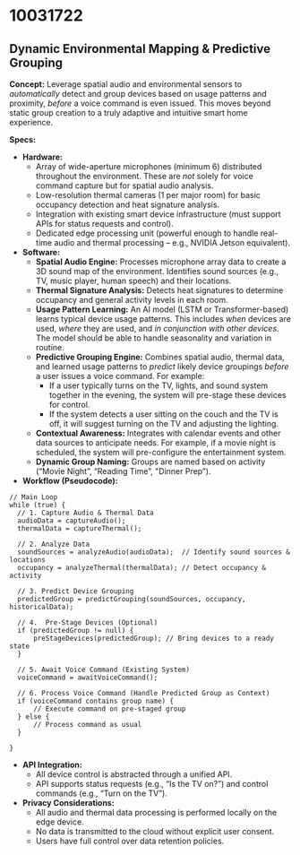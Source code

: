 # 10031722

## Dynamic Environmental Mapping & Predictive Grouping

**Concept:** Leverage spatial audio and environmental sensors to *automatically* detect and group devices based on usage patterns and proximity, *before* a voice command is even issued. This moves beyond static group creation to a truly adaptive and intuitive smart home experience.

**Specs:**

*   **Hardware:**
    *   Array of wide-aperture microphones (minimum 6) distributed throughout the environment.  These are *not* solely for voice command capture but for spatial audio analysis.
    *   Low-resolution thermal cameras (1 per major room) for basic occupancy detection and heat signature analysis.
    *   Integration with existing smart device infrastructure (must support APIs for status requests and control).
    *   Dedicated edge processing unit (powerful enough to handle real-time audio and thermal processing – e.g., NVIDIA Jetson equivalent).
*   **Software:**
    *   **Spatial Audio Engine:** Processes microphone array data to create a 3D sound map of the environment. Identifies sound sources (e.g., TV, music player, human speech) and their locations.
    *   **Thermal Signature Analysis:** Detects heat signatures to determine occupancy and general activity levels in each room.
    *   **Usage Pattern Learning:** An AI model (LSTM or Transformer-based) learns typical device usage patterns.  This includes *when* devices are used, *where* they are used, and *in conjunction with other devices*. The model should be able to handle seasonality and variation in routine.
    *   **Predictive Grouping Engine:** Combines spatial audio, thermal data, and learned usage patterns to *predict* likely device groupings *before* a user issues a voice command.  For example:
        *   If a user typically turns on the TV, lights, and sound system together in the evening, the system will pre-stage these devices for control.
        *   If the system detects a user sitting on the couch and the TV is off, it will suggest turning on the TV and adjusting the lighting.
    *   **Contextual Awareness:**  Integrates with calendar events and other data sources to anticipate needs.  For example, if a movie night is scheduled, the system will pre-configure the entertainment system.
    *   **Dynamic Group Naming:** Groups are named based on activity (“Movie Night”, “Reading Time”, "Dinner Prep”).
*   **Workflow (Pseudocode):**

```
// Main Loop
while (true) {
  // 1. Capture Audio & Thermal Data
  audioData = captureAudio();
  thermalData = captureThermal();

  // 2. Analyze Data
  soundSources = analyzeAudio(audioData);  // Identify sound sources & locations
  occupancy = analyzeThermal(thermalData); // Detect occupancy & activity

  // 3. Predict Device Grouping
  predictedGroup = predictGrouping(soundSources, occupancy, historicalData);

  // 4.  Pre-Stage Devices (Optional)
  if (predictedGroup != null) {
      preStageDevices(predictedGroup); // Bring devices to a ready state
  }

  // 5. Await Voice Command (Existing System)
  voiceCommand = awaitVoiceCommand();

  // 6. Process Voice Command (Handle Predicted Group as Context)
  if (voiceCommand contains group name) {
      // Execute command on pre-staged group
  } else {
      // Process command as usual
  }

}
```

*   **API Integration:**
    *   All device control is abstracted through a unified API.
    *   API supports status requests (e.g., “Is the TV on?”) and control commands (e.g., “Turn on the TV”).
*   **Privacy Considerations:**
    *   All audio and thermal data processing is performed locally on the edge device.
    *   No data is transmitted to the cloud without explicit user consent.
    *   Users have full control over data retention policies.